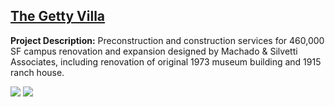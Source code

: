 ## [The Getty Villa](https://www.getty.edu/visit/villa/)

**Project Description:** Preconstruction and construction services for 460,000 SF campus renovation and expansion designed by Machado & Silvetti Associates, including renovation of original 1973 museum building and 1915 ranch house.

<img src="images/getty_villa_1.jpg?raw=true"/>

<img src="images/getty_villa_2.jpg?raw=true"/>




